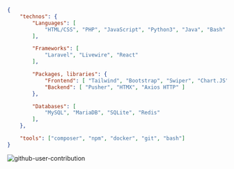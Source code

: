 ```json
{
    "technos": {
        "Languages": [
            "HTML/CSS", "PHP", "JavaScript", "Python3", "Java", "Bash"
        ],

        "Frameworks": [ 
            "Laravel", "Livewire", "React"
        ],

        "Packages, libraries": {
            "Frontend": [ "Tailwind", "Bootstrap", "Swiper", "Chart.JS", "AOS" ],
            "Backend": [ "Pusher", "HTMX", "Axios HTTP" ]
        },

        "Databases": [
            "MySQL", "MariaDB", "SQLite", "Redis"
        ],
    },

    "tools": ["composer", "npm", "docker", "git", "bash"]
}
```

![github-user-contribution](https://github.com/user-attachments/assets/2a4579a6-63b2-4695-b40e-26b7d05bfaa7)
